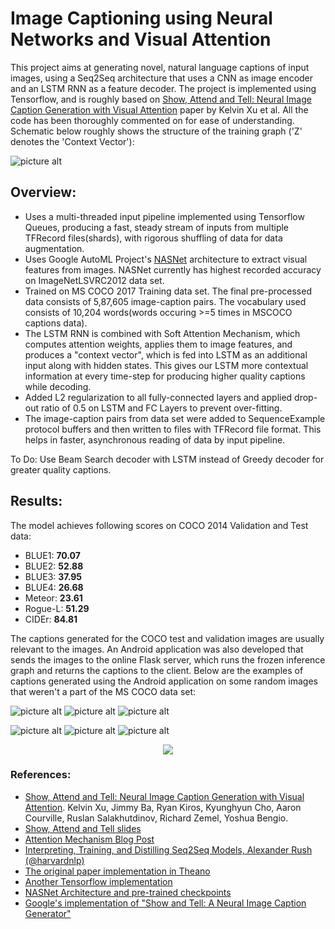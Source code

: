 # Image Captioning using Neural Networks and Visual Attention

This project aims at generating novel, natural language captions of input images, using a Seq2Seq architecture that uses a CNN as image encoder and an LSTM RNN as a feature decoder. The project is implemented using Tensorflow, and is roughly based on [Show, Attend and Tell: Neural Image Caption Generation with Visual Attention](https://arxiv.org/abs/1502.03044) paper by Kelvin Xu et al. All the code has been thoroughly commented on for ease of understanding. Schematic below roughly shows the structure of the training graph ('Z' denotes the 'Context Vector'):

![picture alt](https://github.com/aayushARM/image-captioning/blob/master/assets/training_graph.jpg)


## Overview: ##

* Uses a multi-threaded input pipeline implemented using Tensorflow Queues, producing a fast, steady stream of inputs from multiple TFRecord files(shards), with rigorous shuffling of data for data augmentation.   
* Uses Google AutoML Project's [NASNet](https://github.com/tensorflow/models/tree/master/research/slim/nets/nasnet) architecture to extract visual features from images. NASNet currently has highest recorded accuracy on ImageNetLSVRC2012 data set.
* Trained on MS COCO 2017 Training data set. The final pre-processed data consists of 5,87,605 image-caption pairs. The vocabulary used consists of 10,204 words(words occuring >=5 times in MSCOCO captions data).
* The LSTM RNN is combined with Soft Attention Mechanism, which computes attention weights, applies them to image features, and produces a "context vector", which is fed into LSTM as an additional input along with hidden states. This gives our LSTM more contextual information at every time-step for producing higher quality captions while decoding.
* Added L2 regularization to all fully-connected layers and applied drop-out ratio of 0.5 on LSTM and FC Layers to prevent over-fitting.
* The image-caption pairs from data set were added to SequenceExample protocol buffers and then written to files with TFRecord file format. This helps in faster, asynchronous reading of data by input pipeline.

To Do: Use Beam Search decoder with LSTM instead of Greedy decoder for greater quality captions.

## Results: ##

The model achieves following scores on COCO 2014 Validation and Test data:
* BLUE1: __70.07__
* BLUE2: __52.88__
* BLUE3: __37.95__
* BLUE4: __26.68__
* Meteor: __23.61__
* Rogue-L: __51.29__
* CIDEr: __84.81__

The captions generated for the COCO test and validation images are usually relevant to the images. An Android application was also developed that sends the images to the online Flask server, which runs the frozen inference graph and returns the captions to the client. Below are the examples of captions generated using the Android application on some random images that weren't a part of the MS COCO data set:

![picture alt](https://github.com/aayushARM/image-captioning/blob/master/assets/1.jpeg)
![picture alt](https://github.com/aayushARM/image-captioning/blob/master/assets/3.jpeg)
![picture alt](https://github.com/aayushARM/image-captioning/blob/master/assets/4.jpeg)


![picture alt](https://github.com/aayushARM/image-captioning/blob/master/assets/5.jpeg)
![picture alt](https://github.com/aayushARM/image-captioning/blob/master/assets/6.jpeg)
![picture alt](https://github.com/aayushARM/image-captioning/blob/master/assets/7.jpeg)

<p align="center">
<img src="https://github.com/aayushARM/image-captioning/blob/master/assets/8.jpeg">
</p>

### References: ###

* [Show, Attend and Tell: Neural Image Caption Generation with Visual Attention](https://arxiv.org/abs/1502.03044). Kelvin Xu, Jimmy Ba, Ryan Kiros, Kyunghyun Cho, Aaron Courville, Ruslan Salakhutdinov, Richard Zemel, Yoshua Bengio.
* [Show, Attend and Tell slides](http://www.slideshare.net/eunjileee/show-attend-and-tell-neural-image-caption-generation-with-visual-attention)
* [Attention Mechanism Blog Post](https://blog.heuritech.com/2016/01/20/attention-mechanism/)
* [Interpreting, Training, and Distilling Seq2Seq Models, Alexander Rush (@harvardnlp)](http://www.github.com/harvardnlp/seq2seq-talk/)
* [The original paper implementation in Theano](https://github.com/kelvinxu/arctic-captions)
* [Another Tensorflow implementation](https://github.com/DeepRNN/image_captioning)
* [NASNet Architecture and pre-trained checkpoints](https://github.com/tensorflow/models/tree/master/research/slim/nets/nasnet)
* [Google's implementation of "Show and Tell: A Neural Image Caption Generator"](https://github.com/tensorflow/models/tree/master/research/im2txt)
